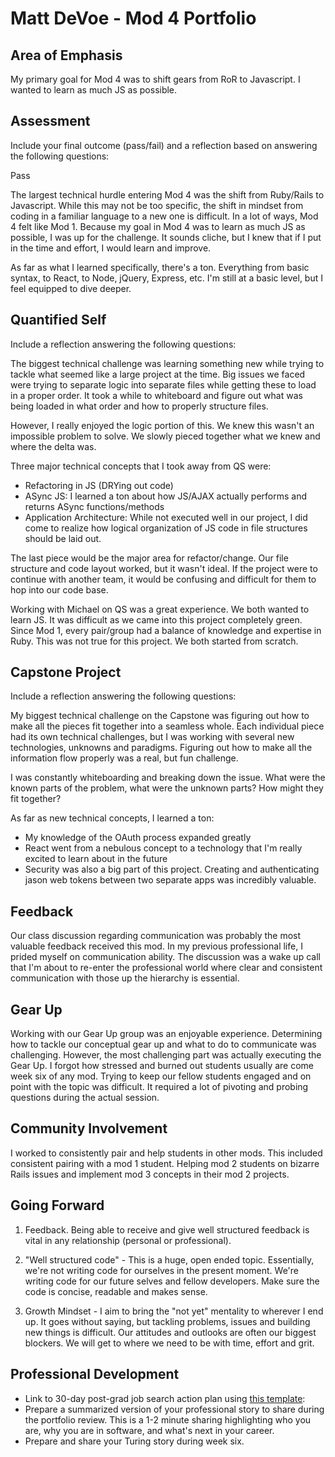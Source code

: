 
# Matt DeVoe - Mod 4 Portfolio

## Area of Emphasis

My primary goal for Mod 4 was to shift gears from RoR to Javascript. I wanted to learn as much JS as possible.

## Assessment

Include your final outcome (pass/fail) and a reflection based on answering the following questions:

Pass

The largest technical hurdle entering Mod 4 was the shift from Ruby/Rails to Javascript. While this may not be too specific, the shift in mindset from coding in a familiar language to a new one is difficult. In a lot of ways, Mod 4 felt like Mod 1. Because my goal in Mod 4 was to learn as much JS as possible, I was up for the challenge. It sounds cliche, but I knew that if I put in the time and effort, I would learn and improve.

As far as what I learned specifically, there's a ton. Everything from basic syntax, to React, to Node, jQuery, Express, etc. I'm still at a basic level, but I feel equipped to dive deeper.


## Quantified Self

Include a reflection answering the following questions:

The biggest technical challenge was learning something new while trying to tackle what seemed like a large project at the time. Big issues we faced were trying to separate logic into separate files while getting these to load in a proper order. It took a while to whiteboard and figure out what was being loaded in what order and how to properly structure files.

However, I really enjoyed the logic portion of this. We knew this wasn't an impossible problem to solve. We slowly pieced together what we knew and where the delta was.

Three major technical concepts that I took away from QS were:
- Refactoring in JS (DRYing out code)
- ASync JS: I learned a ton about how JS/AJAX actually performs and returns ASync functions/methods
- Application Architecture: While not executed well in our project, I did come to realize how logical organization of JS code in file structures should be laid out.

The last piece would be the major area for refactor/change. Our file structure and code layout worked, but it wasn't ideal. If the project were to continue with another team, it would be confusing and difficult for them to hop into our code base.

Working with Michael on QS was a great experience. We both wanted to learn JS. It was difficult as we came into this project completely green. Since Mod 1, every pair/group had a balance of knowledge and expertise in Ruby. This was not true for this project. We both started from scratch.


## Capstone Project

Include a reflection answering the following questions:

My biggest technical challenge on the Capstone was figuring out how to make all the pieces fit together into a seamless whole. Each individual piece had its own technical challenges, but I was working with several new technologies, unknowns and paradigms. Figuring out how to make all the information flow properly was a real, but fun challenge.

I was constantly whiteboarding and breaking down the issue. What were the known parts of the problem, what were the unknown parts? How might they fit together?

As far as new technical concepts, I learned a ton:
- My knowledge of the OAuth process expanded greatly
- React went from a nebulous concept to a technology that I'm really excited to learn about in the future
- Security was also a big part of this project. Creating and authenticating jason web tokens between two separate apps was incredibly valuable.


## Feedback

Our class discussion regarding communication was probably the most valuable feedback received this mod. In my previous professional life, I prided myself on communication ability. The discussion was a wake up call that I'm about to re-enter the professional world where clear and consistent communication with those up the hierarchy is essential. 

## Gear Up

Working with our Gear Up group was an enjoyable experience. Determining how to tackle our conceptual gear up and what to do to communicate was challenging. However, the most challenging part was actually executing the Gear Up. I forgot how stressed and burned out students usually are come week six of any mod. Trying to keep our fellow students engaged and on point with the topic was difficult. It required a lot of pivoting and probing questions during the actual session.

## Community Involvement

I worked to consistently pair and help students in other mods. This included consistent pairing with a mod 1 student. Helping mod 2 students on bizarre Rails issues and implement mod 3 concepts in their mod 2 projects.

## Going Forward

1. Feedback. Being able to receive and give well structured feedback is vital in any relationship (personal or professional).

2. "Well structured code" - This is a huge, open ended topic. Essentially, we're not writing code for ourselves in the present moment. We're writing code for our future selves and fellow developers. Make sure the code is concise, readable and makes sense.

3. Growth Mindset - I aim to bring the "not yet" mentality to wherever I end up. It goes without saying, but tackling problems, issues and building new things is difficult. Our attitudes and outlooks are often our biggest blockers. We will get to where we need to be with time, effort and grit.

## Professional Development

* Link to 30-day post-grad job search action plan using [this template](https://github.com/turingschool/career-development-curriculum/blob/master/module_four/post_grad_plan.md): 
* Prepare a summarized version of your professional story to share during the portfolio review. This is a 1-2 minute sharing highlighting who you are, why you are in software, and what's next in your career.
* Prepare and share your Turing story during week six.
